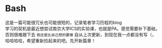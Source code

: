 # Bash

这是一篇可能很冗长也可能很短的，记录笔者学习历程的blog  
学习的契机是最近想尝试南京大学ICS的实验课，也就是PA。感觉需要补下基础，否则很难跟下去
`我还是比自己想的要懒`
自从上次更新，到现在我一点都没有写（，哈哈哈哈，希望重新捡起来的吧。先开新篇章！

